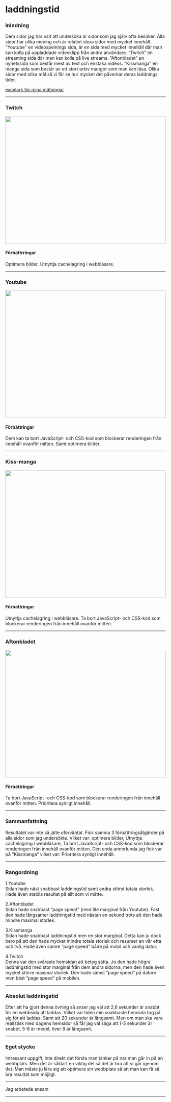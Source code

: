 laddningstid
===============================

<h3>Inledning</h3>

Dem sidor jag har valt att undersöka är sidor som jag själv ofta besöker. Alla sidor har olika mening och är relativt stora sidor med mycket innehåll. "Youtube" en videospelnings sida, är en sida med mycket innehåll där man kan kolla på uppladdade videoklipp från andra användare. ”Twitch” en streaming sida där man kan kolla på live streams. ”Aftonbladet” en nyhetssida som består mest av text och enstaka videos.  ”Kissmanga” en manga sida som består av ett stort arkiv mangor som man kan läsa. Olika sidor med olika mål så vi får se hur mycket det påverkar deras laddnings tider.

[excelark för mina mätningar](https://docs.google.com/spreadsheets/d/16FKhozbi2OxiiPf-PX7A827sOaVcm0dDFnVC8F0RT08/edit?usp=sharing)
<hr>

<h3>Twitch</h3>

<img src="../htdocs/img/Skarmbild (2).png" style="width: 100%; height: 400px">

<h4>Förbättrringar</h4>
Optimera bilder. Utnyttja cachelagring i webbläsare.

<hr>
<h3>Youtube</h3>

<img src="../htdocs/img/Skarmbild1.png" style="width: 100%; height: 400px">

<h4>Förbättringar</h4>
Dem kan ta bort JavaScript- och CSS-kod som blockerar renderingen från
innehåll ovanför mitten. Samt optimera bilder.

<hr>

<h3>Kiss-manga</h3>

<img src="../htdocs/img/Skarmbild (3).png" style="width: 100%; height: 400px">

<h4>Förbättringar</h4>
Utnyttja cachelagring i webbläsare. Ta bort JavaScript- och CSS-kod som blockerar renderingen från innehåll ovanför mitten.

<hr>
<h3>Aftonbladet</h3>

<img src="../htdocs/img/Skarmbild (4).png" style="width: 100%; height: 400px">

<h4>Förbättringar</h4>
Ta bort JavaScript- och CSS-kod som blockerar renderingen från innehåll ovanför mitten.
Prioritera synligt innehåll.

<hr>

<h3>Sammanfattning</h3>
Resultatet var inte så jätte oförväntat. Fick samma 3 förbättringsåtgärder på alla sidor som jag undersökte. Vilket var: optimera bilder, Utnyttja cachelagring i webbläsare, Ta bort JavaScript- och CSS-kod som blockerar renderingen från innehåll ovanför mitten. Den enda annorlunda jag fick var på ”Kissmanga” vilket var: Prioritera synligt innehåll.

<hr>
<h3>Rangordning</h3>
1.Youtube<br>
Sidan hade näst snabbast laddningstid samt andra störst totala storlek. Hade även stabila resultat på allt som vi mätte.

2.Aftonbladet<br>
Sidan hade snabbast ”page speed” (med lite marginal från Youtube). Fast den hade långsamer laddningstid med nästan en sekund trots att den hade mindre maximal storlek.

3.Kissmanga<br>
Sidan hade snabbast laddningstid men en stor marginal. Detta kan ju dock bero på att den hade mycket mindre totala storlek och resurser en vår etta och två.  Hade även sämre ”page speed” både på mobil och vanlig dator.

4.Twitch<br>
Denna var den svåraste hemsidan att betyg sätta. Jo den hade högre laddningstid med stor marginal från dem andra sidorna, men den hade även mycket större maximal storlek.  Den hade sämst ”page speed” på datorn men bäst ”page speed” på mobilen.  
<hr>
<h3>Absolut laddningstid</h3>
Efter att ha gjort denna övning så anser jag väl att 2,6 sekunder är snabbt för en webbsida att laddas. Vilket var tiden min snabbaste hemsida tog på sig för att laddas. Samt att 20 sekunder är långsamt. Men om man ska vara realistisk med dagens hemsidor så får jag väl säga att 1-5 sekunder är snabbt, 5-8 är medel, över 8 är långsamt.
<hr>

<h3>Eget stycke</h3>
Intressant uppgift, inte direkt det första man tänker på när man går in på en webbplats. Men det är såklart en viktig del så det är bra att vi går igenom det. Man måste ju lära sig att optimera sin webbplats så att man kan få så bra resultat som möjligt.
<hr>
Jag arbetade ensam
<hr>
